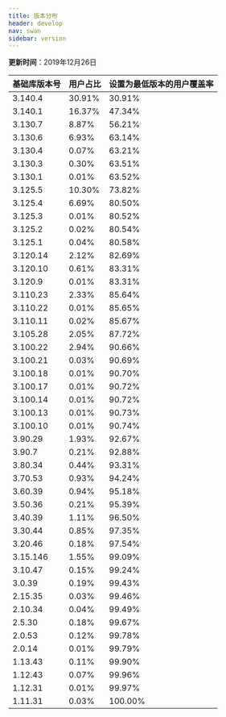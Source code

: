 ```yaml
---
title: 版本分布
header: develop
nav: swan
sidebar: version
---
```

**更新时间**：2019年12月26日


 
|基础库版本号|用户占比|设置为最低版本的用户覆盖率|
|---|---|---|
|3.140.4|30.91%|30.91%|
|3.140.1|16.37%|47.34%|
|3.130.7|8.87%|56.21%|
|3.130.6|6.93%|63.14%|
|3.130.4|0.07%|63.21%|
|3.130.3|0.30%|63.51%|
|3.130.1|0.01%|63.52%|
|3.125.5|10.30%|73.82%|
|3.125.4|6.69%|80.50%|
|3.125.3|0.01%|80.52%|
|3.125.2|0.02%|80.54%|
|3.125.1|0.04%|80.58%|
|3.120.14|2.12%|82.69%|
|3.120.10|0.61%|83.31%|
|3.120.9|0.01%|83.31%|
|3.110.23|2.33%|85.64%|
|3.110.22|0.01%|85.65%|
|3.110.11|0.02%|85.67%|
|3.105.28|2.05%|87.72%|
|3.100.22|2.94%|90.66%|
|3.100.21|0.03%|90.69%|
|3.100.18|0.01%|90.70%|
|3.100.17|0.01%|90.72%|
|3.100.14|0.01%|90.72%|
|3.100.13|0.01%|90.73%|
|3.100.10|0.01%|90.74%|
|3.90.29|1.93%|92.67%|
|3.90.7|0.21%|92.88%|
|3.80.34|0.44%|93.31%|
|3.70.53|0.93%|94.24%|
|3.60.39|0.94%|95.18%|
|3.50.36|0.21%|95.39%|
|3.40.39|1.11%|96.50%|
|3.30.44|0.85%|97.35%|
|3.20.46|0.18%|97.54%|
|3.15.146|1.55%|99.09%|
|3.10.47|0.15%|99.24%|
|3.0.39|0.19%|99.43%|
|2.15.35|0.03%|99.46%|
|2.10.34|0.04%|99.49%|
|2.5.30|0.18%|99.67%|
|2.0.53|0.12%|99.78%|
|2.0.14|0.01%|99.79%|
|1.13.43|0.11%|99.90%|
|1.12.43|0.07%|99.96%|
|1.12.31|0.01%|99.97%|
|1.11.31|0.03%|100.00%|